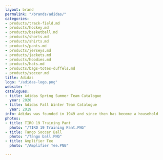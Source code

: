 ```yaml
---
layout: brand
permalink: "/brands/adidas/"
categories:
- products/track-field.md
- products/hockey.md
- products/basketball.md
- products/shorts.md
- products/shirts.md
- products/pants.md
- products/jerseys.md
- products/jackets.md
- products/hoodies.md
- products/hats.md
- products/bags-totes-duffels.md
- products/soccer.md
title: Adidas
logo: "/adidas-logo.png"
website: ''
catalogues:
- title: Adidas Spring Summer Team Catalogue
  year: 2020
- title: Adidas Fall Winter Team Catalogue
  year: 2019
info: Adidas was founded in 1949 and since then has become a household brand name.
photos:
- title: TIRO 19 Training Pant
  photo: "/TIRO 19 Training Pant.PNG"
- title: Tango Soccer Ball
  photo: "/Tango ball.PNG"
- title: Amplifier Tee
  photo: "/Amplifier Tee.PNG"

---
```

